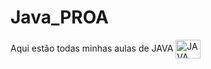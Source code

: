 # Java_PROA
  
  Aqui estão todas minhas aulas de JAVA <img align="center" alt="JAVA" height="30" width="40" src="https://cdn.jsdelivr.net/gh/devicons/devicon/icons/java/java-original.svg" />
